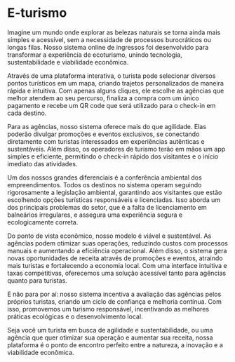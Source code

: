 # E-turismo
Imagine um mundo onde explorar as belezas naturais se torna ainda mais simples e acessível, sem a necessidade de processos burocráticos ou longas filas. Nosso sistema online de ingressos foi desenvolvido para transformar a experiência de ecoturismo, unindo tecnologia, sustentabilidade e viabilidade econômica.

Através de uma plataforma interativa, o turista pode selecionar diversos pontos turísticos em um mapa, criando trajetos personalizados de maneira rápida e intuitiva. Com apenas alguns cliques, ele escolhe as agências que melhor atendem ao seu percurso, finaliza a compra com um único pagamento e recebe um QR code que será utilizado para o check-in em cada destino.

Para as agências, nosso sistema oferece mais do que agilidade. Elas poderão divulgar promoções e eventos exclusivos, se conectando diretamente com turistas interessados em experiências autênticas e sustentáveis. Além disso, os operadores de turismo terão em mãos um app simples e eficiente, permitindo o check-in rápido dos visitantes e o início imediato das atividades.

Um dos nossos grandes diferenciais é a conferência ambiental dos empreendimentos. Todos os destinos no sistema operam seguindo rigorosamente a legislação ambiental, garantindo aos visitantes que estão escolhendo opções turísticas responsáveis e licenciadas. Isso aborda um dos principais problemas do setor, que é a falta de licenciamento em balneários irregulares, e assegura uma experiência segura e ecologicamente correta.

Do ponto de vista econômico, nosso modelo é viável e sustentável. As agências podem otimizar suas operações, reduzindo custos com processos manuais e aumentando a eficiência operacional. Além disso, o sistema gera novas oportunidades de receita através de promoções e eventos, atraindo mais turistas e fortalecendo a economia local. Com uma interface intuitiva e taxas competitivas, oferecemos uma solução acessível tanto para agências quanto para turistas.

E não para por aí: nosso sistema incentiva a avaliação das agências pelos próprios turistas, criando um ciclo de confiança e melhoria contínua. Com isso, promovemos um turismo responsável, incentivando as melhores práticas ecológicas e o desenvolvimento local.

Seja você um turista em busca de agilidade e sustentabilidade, ou uma agência que quer otimizar sua operação e aumentar sua receita, nossa plataforma é o ponto de encontro perfeito entre a natureza, a inovação e a viabilidade econômica.
